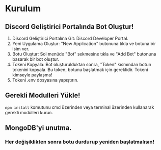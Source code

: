 # Kurulum

## Discord Geliştirici Portalında Bot Oluştur!
1. Discord Geliştirici Portalına Git: Discord Developer Portal.
2. Yeni Uygulama Oluştur: "New Application" butonuna tıkla ve botuna bir isim ver.
3. Botu Oluştur: Sol menüde "Bot" sekmesine tıkla ve "Add Bot" butonuna basarak bir bot oluştur.
4. Tokeni Kopyala: Bot oluşturulduktan sonra, "Token" kısmından botun tokenini kopyala. Bu token, botunu başlatmak için gereklidir. Tokeni kimseyle paylaşma!
5. Tokeni .env dosyasına yapıştırın.

## Gerekli Modulleri Yükle!
`npm install` komutunu cmd üzerinden veya terminal üzerinden kullanarak gerekli modülleri kurun.

## MongoDB'yi unutma.

### Her değişiklikten sonra botu durdurup yeniden başlatmalısın!

